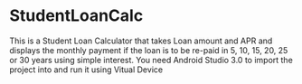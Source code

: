 # StudentLoanCalc
This is a Student Loan Calculator that takes Loan amount
and APR and displays the monthly payment if the loan is 
to be re-paid in 5, 10, 15, 20, 25 or 30 years using
simple interest.
You need Android Studio 3.0 to import the project into
and run it using Vitual Device
